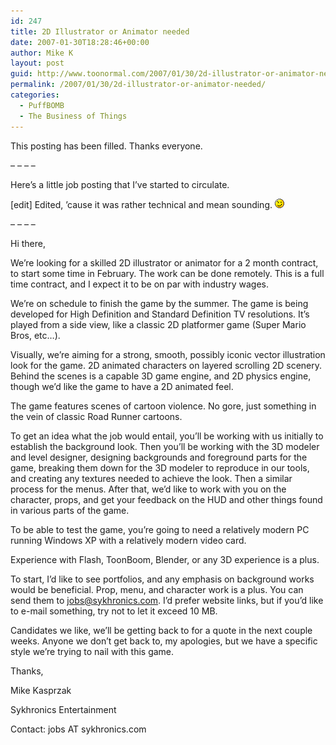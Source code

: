```yaml
---
id: 247
title: 2D Illustrator or Animator needed
date: 2007-01-30T18:28:46+00:00
author: Mike K
layout: post
guid: http://www.toonormal.com/2007/01/30/2d-illustrator-or-animator-needed/
permalink: /2007/01/30/2d-illustrator-or-animator-needed/
categories:
  - PuffBOMB
  - The Business of Things
---
```

This posting has been filled. Thanks everyone.

&#8211; &#8211; &#8211; &#8211;

Here&#8217;s a little job posting that I&#8217;ve started to circulate.

[edit] Edited, &#8217;cause it was rather technical and mean sounding.  <img src='/wp-includes/images/smilies/icon_wink.gif' alt=';)' class='wp-smiley' />

&#8211; &#8211; &#8211; &#8211;

Hi there,

We&#8217;re looking for a skilled 2D illustrator or animator for a 2 month contract, to start some time in February. The work can be done remotely. This is a full time contract, and I expect it to be on par with industry wages.

We&#8217;re on schedule to finish the game by the summer. The game is being developed for High Definition and Standard Definition TV resolutions. It&#8217;s played from a side view, like a classic 2D platformer game (Super Mario Bros, etc&#8230;).

Visually, we&#8217;re aiming for a strong, smooth, possibly iconic vector illustration look for the game. 2D animated characters on layered scrolling 2D scenery. Behind the scenes is a capable 3D game engine, and 2D physics engine, though we&#8217;d like the game to have a 2D animated feel.

The game features scenes of cartoon violence. No gore, just something in the vein of classic Road Runner cartoons.

To get an idea what the job would entail, you&#8217;ll be working with us initially to establish the background look. Then you&#8217;ll be working with the 3D modeler and level designer, designing backgrounds and foreground parts for the game, breaking them down for the 3D modeler to reproduce in our tools, and creating any textures needed to achieve the look. Then a similar process for the menus. After that, we&#8217;d like to work with you on the character, props, and get your feedback on the HUD and other things found in various parts of the game.

To be able to test the game, you&#8217;re going to need a relatively modern PC running Windows XP with a relatively modern video card.

Experience with Flash, ToonBoom, Blender, or any 3D experience is a plus.

To start, I&#8217;d like to see portfolios, and any emphasis on background works would be beneficial. Prop, menu, and character work is a plus. You can send them to jobs@sykhronics.com. I&#8217;d prefer website links, but if you&#8217;d like to e-mail something, try not to let it exceed 10 MB.

Candidates we like, we&#8217;ll be getting back to for a quote in the next couple weeks. Anyone we don&#8217;t get back to, my apologies, but we have a specific style we&#8217;re trying to nail with this game.

Thanks,

Mike Kasprzak
  
Sykhronics Entertainment
  
Contact: jobs AT sykhronics.com